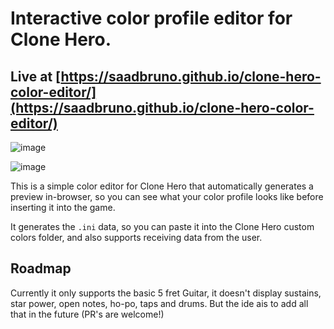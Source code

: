# Interactive color profile editor for Clone Hero.
## Live at [https://saadbruno.github.io/clone-hero-color-editor/](https://saadbruno.github.io/clone-hero-color-editor/)



![image](https://user-images.githubusercontent.com/23201434/221074594-3dbb0529-fdd6-429d-a5e6-6117034e8bd0.png)

![image](https://user-images.githubusercontent.com/23201434/221074644-b73cbe7e-97f6-47ae-8027-349aad82cf70.png)

This is a simple color editor for Clone Hero that automatically generates a preview in-browser, so you can see what your color profile looks like before inserting it into the game.

It generates the `.ini` data, so you can paste it into the Clone Hero custom colors folder, and also supports receiving data from the user.


## Roadmap
Currently it only supports the basic 5 fret Guitar, it doesn't display sustains, star power, open notes, ho-po, taps and drums. But the ide ais to add all that in the future (PR's are welcome!)